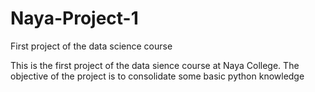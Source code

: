 # Naya-Project-1
First project of the data science course


This is the first project of the data sience course at Naya College.
The objective of the project is to consolidate some basic python knowledge
